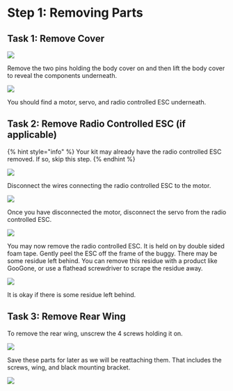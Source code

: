 # Step 1: Removing Parts

## Task 1: Remove Cover

![](../../.gitbook/assets/IMG\_5895.JPEG)

Remove the two pins holding the body cover on and then lift the body cover to reveal the components underneath.

![](../../.gitbook/assets/IMG\_5896.JPEG)

You should find a motor, servo, and radio controlled ESC underneath.

## Task 2: Remove Radio Controlled ESC (if applicable)

{% hint style="info" %}
Your kit may already have the radio controlled ESC removed. If so, skip this step.
{% endhint %}

![](../../.gitbook/assets/IMG\_5902.JPEG)

Disconnect the wires connecting the radio controlled ESC to the motor.

![](../../.gitbook/assets/IMG\_5903.JPEG)

Once you have disconnected the motor, disconnect the servo from the radio controlled ESC.

![](../../.gitbook/assets/IMG\_5904.JPEG)

You may now remove the radio controlled ESC. It is held on by double sided foam tape. Gently peel the ESC off the frame of the buggy. There may be some residue left behind. You can remove this residue with a product like GooGone, or use a flathead screwdriver to scrape the residue away.

![](../../.gitbook/assets/IMG\_5905.JPEG)

It is okay if there is some residue left behind.

## Task 3: Remove Rear Wing

To remove the rear wing, unscrew the 4 screws holding it on.

![](../../.gitbook/assets/IMG\_5952.JPEG)

Save these parts for later as we will be reattaching them. That includes the screws, wing, and black mounting bracket.

![](../../.gitbook/assets/IMG\_5953.JPEG)

